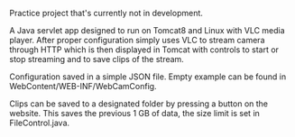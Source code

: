 Practice project that's currently not in development.

A Java servlet app designed to run on Tomcat8 and Linux with VLC media player.
After proper configuration simply uses VLC to stream camera through HTTP which is then displayed in Tomcat with controls to start or stop streaming and to save clips of the stream.

Configuration saved in a simple JSON file. Empty example can be found in WebContent/WEB-INF/WebCamConfig.

Clips can be saved to a designated folder by pressing a button on the website. This saves the previous 1 GB of data, the size limit is set in FileControl.java.
